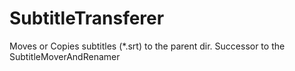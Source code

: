 # SubtitleTransferer
Moves or Copies subtitles (*.srt) to the parent dir. Successor to the SubtitleMoverAndRenamer
